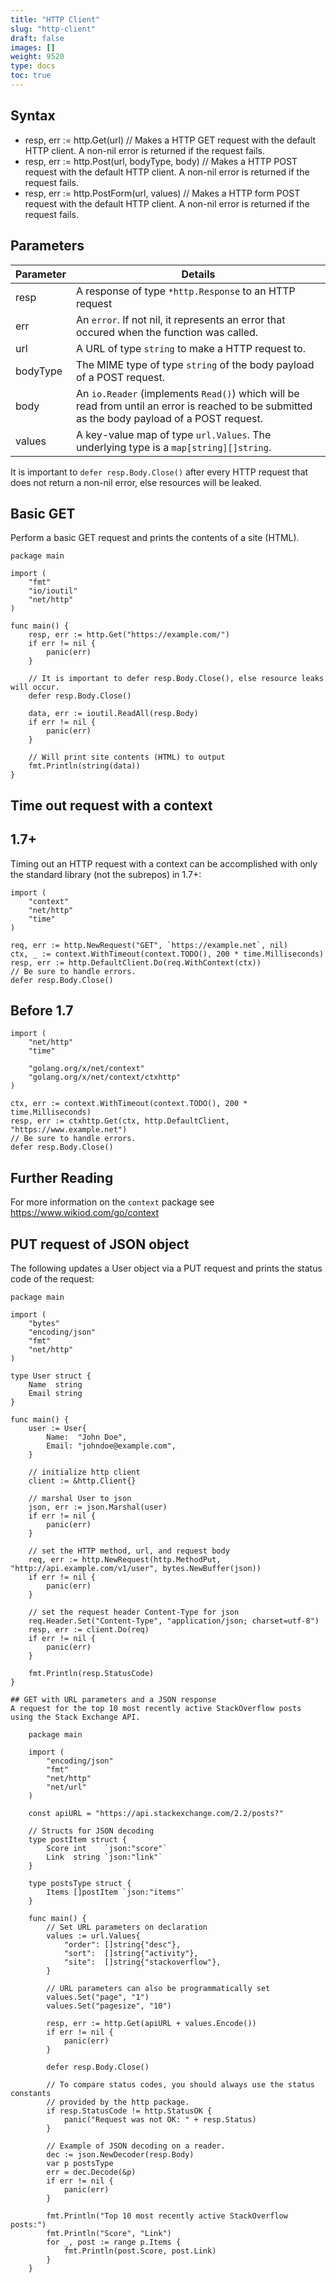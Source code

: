 ```yaml
---
title: "HTTP Client"
slug: "http-client"
draft: false
images: []
weight: 9520
type: docs
toc: true
---
```


## Syntax
- resp, err := http.Get(url) // Makes a HTTP GET request with the default HTTP client. A non-nil error is returned if the request fails.
- resp, err := http.Post(url, bodyType, body) // Makes a HTTP POST request with the default HTTP client. A non-nil error is returned if the request fails.
- resp, err := http.PostForm(url, values) // Makes a HTTP form POST request with the default HTTP client. A non-nil error is returned if the request fails.

## Parameters
| Parameter | Details |
| ------ | ------ |
|resp   | A response of type `*http.Response` to an HTTP request |
|err   | An `error`. If not nil, it represents an error that occured when the function was called. |
|url   | A URL of type `string` to make a HTTP request to. |
|bodyType   | The MIME type of type `string` of the body payload of a POST request. |
|body   | An `io.Reader` (implements `Read()`) which will be read from until an error is reached to be submitted as the body payload of a POST request.|
|values   | A key-value map of type `url.Values`. The underlying type is a `map[string][]string`.|

It is important to `defer resp.Body.Close()` after every HTTP request that does not return a non-nil error, else resources will be leaked.

## Basic GET
Perform a basic GET request and prints the contents of a site (HTML).

    package main
    
    import (
        "fmt"
        "io/ioutil"
        "net/http"
    )
    
    func main() {
        resp, err := http.Get("https://example.com/")
        if err != nil {
            panic(err)
        }
    
        // It is important to defer resp.Body.Close(), else resource leaks will occur.
        defer resp.Body.Close()
    
        data, err := ioutil.ReadAll(resp.Body)
        if err != nil {
            panic(err)
        }
    
        // Will print site contents (HTML) to output
        fmt.Println(string(data))
    }


## Time out request with a context
## 1.7+

Timing out an HTTP request with a context can be accomplished with only the standard library (not the subrepos) in 1.7+:

    import (
        "context"
        "net/http"
        "time"
    )

    req, err := http.NewRequest("GET", `https://example.net`, nil)
    ctx, _ := context.WithTimeout(context.TODO(), 200 * time.Milliseconds)
    resp, err := http.DefaultClient.Do(req.WithContext(ctx))
    // Be sure to handle errors.
    defer resp.Body.Close()

## Before 1.7

    import (
        "net/http"
        "time"

        "golang.org/x/net/context"
        "golang.org/x/net/context/ctxhttp"
    )

    ctx, err := context.WithTimeout(context.TODO(), 200 * time.Milliseconds)
    resp, err := ctxhttp.Get(ctx, http.DefaultClient, "https://www.example.net")
    // Be sure to handle errors.
    defer resp.Body.Close()

## Further Reading

For more information on the `context` package see https://www.wikiod.com/go/context

## PUT request of JSON object
The following updates a User object via a PUT request and prints the status code of the request:

```
package main

import (
    "bytes"
    "encoding/json"
    "fmt"
    "net/http"
)

type User struct {
    Name  string
    Email string
}

func main() {
    user := User{
        Name:  "John Doe",
        Email: "johndoe@example.com",
    }

    // initialize http client
    client := &http.Client{}

    // marshal User to json
    json, err := json.Marshal(user)
    if err != nil {
        panic(err)
    }

    // set the HTTP method, url, and request body
    req, err := http.NewRequest(http.MethodPut, "http://api.example.com/v1/user", bytes.NewBuffer(json))
    if err != nil {
        panic(err)
    }

    // set the request header Content-Type for json
    req.Header.Set("Content-Type", "application/json; charset=utf-8")
    resp, err := client.Do(req)
    if err != nil {
        panic(err)
    }

    fmt.Println(resp.StatusCode)
}

## GET with URL parameters and a JSON response
A request for the top 10 most recently active StackOverflow posts using the Stack Exchange API.

    package main
    
    import (
        "encoding/json"
        "fmt"
        "net/http"
        "net/url"
    )
    
    const apiURL = "https://api.stackexchange.com/2.2/posts?"
    
    // Structs for JSON decoding
    type postItem struct {
        Score int    `json:"score"`
        Link  string `json:"link"`
    }
    
    type postsType struct {
        Items []postItem `json:"items"`
    }
    
    func main() {
        // Set URL parameters on declaration
        values := url.Values{
            "order": []string{"desc"},
            "sort":  []string{"activity"},
            "site":  []string{"stackoverflow"},
        }
    
        // URL parameters can also be programmatically set
        values.Set("page", "1")
        values.Set("pagesize", "10")
    
        resp, err := http.Get(apiURL + values.Encode())
        if err != nil {
            panic(err)
        }
    
        defer resp.Body.Close()
    
        // To compare status codes, you should always use the status constants
        // provided by the http package.
        if resp.StatusCode != http.StatusOK {
            panic("Request was not OK: " + resp.Status)
        }
    
        // Example of JSON decoding on a reader.
        dec := json.NewDecoder(resp.Body)
        var p postsType
        err = dec.Decode(&p)
        if err != nil {
            panic(err)
        }
    
        fmt.Println("Top 10 most recently active StackOverflow posts:")
        fmt.Println("Score", "Link")
        for _, post := range p.Items {
            fmt.Println(post.Score, post.Link)
        }
    }



